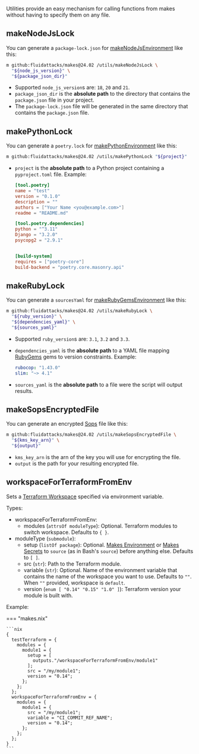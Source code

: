 Utilities provide an easy mechanism
for calling functions from makes
without having to specify them on any file.

## makeNodeJsLock

You can generate a `package-lock.json` for
[makeNodeJsEnvironment](/api/extensions/node.js/#makenodejsenvironment)
like this:

```bash
m github:fluidattacks/makes@24.02 /utils/makeNodeJsLock \
  "${node_js_version}" \
  "${package_json_dir}"
```

- Supported `node_js_version`s are: `18`, `20` and `21`.
- `package_json_dir` is the **absolute path** to the directory that contains
    the `package.json` file in your project.
- The `package-lock.json` file will be generated in the same directory that
    contains the `package.json` file.

## makePythonLock

You can generate a `poetry.lock` for
[makePythonEnvironment](/api/extensions/python/#makepythonenvironment)
like this:

```bash
m github:fluidattacks/makes@24.02 /utils/makePythonLock "${project}"
```

- `project` is the **absolute path** to a Python project
    containing a `pyproject.toml` file.
    Example:

    ```toml
    [tool.poetry]
    name = "test"
    version = "0.1.0"
    description = ""
    authors = ["Your Name <you@example.com>"]
    readme = "README.md"

    [tool.poetry.dependencies]
    python = "^3.11"
    Django = "3.2.0"
    psycopg2 = "2.9.1"


    [build-system]
    requires = ["poetry-core"]
    build-backend = "poetry.core.masonry.api"
    ```

## makeRubyLock

You can generate a `sourcesYaml` for
[makeRubyGemsEnvironment](/api/extensions/ruby/#makerubygemsenvironment)
like this:

```bash
m github:fluidattacks/makes@24.02 /utils/makeRubyLock \
  "${ruby_version}" \
  "${dependencies_yaml}" \
  "${sources_yaml}"
```

- Supported `ruby_version`s are: `3.1`, `3.2` and `3.3`.
- `dependencies_yaml` is the **absolute path** to a YAML file
    mapping [RubyGems](https://rubygems.org/) gems to version constraints.
    Example:

    ```yaml
    rubocop: "1.43.0"
    slim: "~> 4.1"
    ```

- `sources_yaml` is the **absolute path**
    to a file were the script will output results.

## makeSopsEncryptedFile

You can generate an encrypted [Sops](https://github.com/mozilla/sops) file like this:

```bash
m github:fluidattacks/makes@24.02 /utils/makeSopsEncryptedFile \
  "${kms_key_arn}" \
  "${output}"
```

- `kms_key_arn` is the arn of the key you will use for encrypting the file.
- `output` is the path for your resulting encrypted file.

## workspaceForTerraformFromEnv

Sets a [Terraform Workspace](https://developer.hashicorp.com/terraform/language/state/workspaces)
specified via environment variable.

Types:

- workspaceForTerraformFromEnv:
    - modules (`attrsOf moduleType`): Optional.
        Terraform modules to switch workspace.
        Defaults to `{ }`.
- moduleType (`submodule`):
    - setup (`listOf package`): Optional.
        [Makes Environment](./environment.md)
        or [Makes Secrets](./secrets.md)
        to `source` (as in Bash's `source`)
        before anything else.
        Defaults to `[ ]`.
    - src (`str`):
        Path to the Terraform module.
    - variable (`str`): Optional.
        Name of the environment variable that contains
        the name of the workspace you want to use.
        Defaults to `""`.
        When `""` provided, workspace is `default`.
    - version (`enum [ "0.14" "0.15" "1.0" ]`):
        Terraform version your module is built with.

Example:

=== "makes.nix"

    ```nix
    {
      testTerraform = {
        modules = {
          module1 = {
            setup = [
              outputs."/workspaceForTerraformFromEnv/module1"
            ];
            src = "/my/module1";
            version = "0.14";
          };
        };
      };
      workspaceForTerraformFromEnv = {
        modules = {
          module1 = {
            src = "/my/module1";
            variable = "CI_COMMIT_REF_NAME";
            version = "0.14";
          };
        };
      };
    }
    ```
